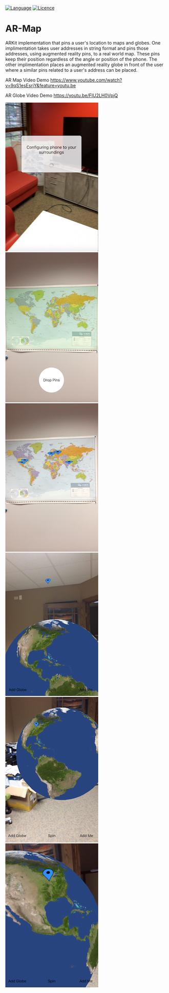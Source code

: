 [![Language](https://img.shields.io/badge/Swift-4.0-orange.svg?style=flat)](https://swift.org)
[![Licence](https://img.shields.io/dub/l/vibe-d.svg?maxAge=2592000)](https://opensource.org/licenses/MIT)


# AR-Map
ARKit implementation that pins a user's location to maps and globes. One implimentation takes user addresses in string format and pins those addresses, using augmented reality pins, to a real world map. These pins keep their position regardless of the angle or position of the phone. The other implimentation places an augmented reality globe in front of the user where a similar pins related to a user's address can be placed. 


AR Map Video Demo
https://www.youtube.com/watch?v=9qS1esEsrjY&feature=youtu.be

AR Globe Video Demo
https://youtu.be/FIU2LH0VpjQ


![PinController. Location](https://github.com/crweaver225/AR-Map/blob/master/screenshots/p1.png)
![PinController. Location](https://github.com/crweaver225/AR-Map/blob/master/screenshots/p2.png)
![PinController. Location](https://github.com/crweaver225/AR-Map/blob/master/screenshots/p3.png)
![PinController. Location](https://github.com/crweaver225/AR-Map/blob/master/screenshots/p4.png)
![PinController. Location](https://github.com/crweaver225/AR-Map/blob/master/screenshots/p5.png)
![PinController. Location](https://github.com/crweaver225/AR-Map/blob/master/screenshots/p6.png)

